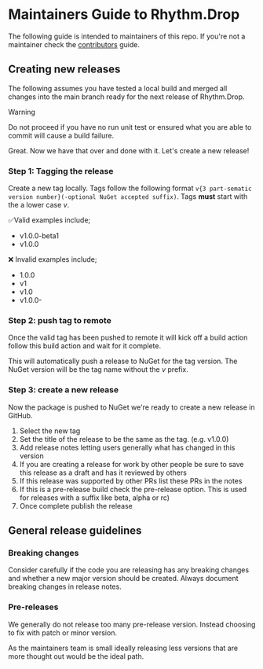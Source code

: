 # Maintainers Guide to Rhythm.Drop

The following guide is intended to maintainers of this repo. If you're not a maintainer check the [contributors](contributing-contributors.md) guide.

## Creating new releases

The following assumes you have tested a local build and merged all changes into the main branch ready for the next release of Rhythm.Drop.

> [!Warning]
> Do not proceed if you have no run unit test or ensured what you are able to commit will cause a build failure.

Great. Now we have that over and done with it. Let's create a new release!

### Step 1: Tagging the release
Create a new tag locally. Tags follow the following format `v{3 part-sematic version number}(-optional NuGet accepted suffix)`. Tags **must** start with the a lower case _v_.

✅Valid examples include;

 * v1.0.0-beta1
 * v1.0.0

❌ Invalid examples include;

* 1.0.0
* v1
* v1.0
* v1.0.0-

### Step 2: push tag to remote

Once the valid tag has been pushed to remote it will kick off a build action follow this build action and wait for it complete.

This will automatically push a release to NuGet for the tag version. The NuGet version will be the tag name without the _v_ prefix.

### Step 3: create a new release

Now the package is pushed to NuGet we're ready to create a new release in GitHub.

 1. Select the new tag
 2. Set the title of the release to be the same as the tag. (e.g. v1.0.0)
 3. Add release notes letting users generally what has changed in this version
 4. If you are creating a release for work by other people be sure to save this release as a draft and has it reviewed by others
 5. If this release was supported by other PRs list these PRs in the notes
 6. If this is a pre-release build check the pre-release option. This is used for releases with a suffix like beta, alpha or rc)
 7. Once complete publish the release

## General release guidelines

### Breaking changes

Consider carefully if the code you are releasing has any breaking changes and whether a new major version should be created. Always document breaking changes in release notes.

### Pre-releases

We generally do not release too many pre-release version. Instead choosing to fix with patch or minor version. 

As the maintainers team is small ideally releasing less versions that are more thought out would be the ideal path.

